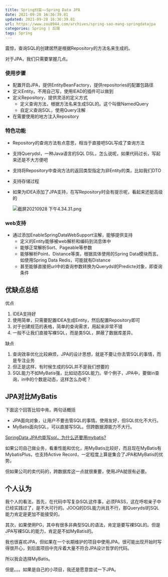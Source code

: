 ```yaml
---
title: Spring扫盲——Spring Data JPA
date: 2021-09-28 16:36:39.81
updated: 2021-09-28 16:36:39.81
url: https://www.zou8944.com/archives/spring-sao-mang-springdatajpa
categories: Spring | 后端
tags: Spring
---
```


震惊，查询SQL的创建居然是根据Repository的方法名来生成的。

对于JPA，我们只需要掌握几点。

### 使用步骤

- 配置开启JPA，提供EntityBeanFactory，提供repositories的配置包路径
- 定义Entity。不用自己写，使用IEAD的插件可以做到
- 定义Repository，提供灵活的定义方式
    - 定义查询方法，根据方法名来生成SQL的。这个叫做NamedQuery
    - 自定义查询SQL，使用Query注解
- 在需要使用的地方注入Repository

### 特色功能

- Repository的查询方法有点意思，相当于直接吧SQL写成了查询方法
- 支持Querydsl，一种Java语言的SQL DSL，怎么说呢，如果代码过长，写起来还是不大方便吧
- 支持将Repository中查询方法的返回类型指定为非Entity的类，比如我们DTO
- 支持存储过程
- 如果为IDEA添加了JPA支持，在写Repository时会有提示呢，看起来还挺高级的

    ![截屏20210928 下午4.34.31.png](https://gdz.oss-cn-shenzhen.aliyuncs.com/halo/%E6%88%AA%E5%B1%8F2021-09-28%20%E4%B8%8B%E5%8D%884.34.31_1632818107252.png)

### web支持

- 通过添加EnableSpringDataWebSupport注解，能够提供支持
    - 定义的Entity能够被web解析和编码到消息体中
    - 能够正常解析Sort、Pageable等参数
    - 能够解析Point、Distance等类，根据具体使用的Spring Data模块而言。如使用Spring Data Redis，可能就有Distance
    - 甚至能够直接把url中的查询参数转换为Querydsl的Predicte对象，即查询条件

## 优缺点总结

优点

1. IDEA支持好
2. 使用简单，只需要配置IDEA生成Entity，然后配置Repository即可
3. 对于创建规范的表格，简单的查询需求，用起来非常不错
4. 一般不让我们直接写裸SQL，而是类SQL，屏蔽了数据库差异。

缺点

1. 查询效率优化比较麻烦，JPA的设计思想，就是不要让你去管SQL的事情，而是专注业务
2. 但正是这样，有时候生成的SQL并不是我们想要的
3. SQL能力不如MyBatis强，比如动态SQL能力。举个例子，JPA中，要做in查询，in中的个数是动态，这样怎么办呢？

## JPA对比MyBatis

下面这个回答比较中肯。两句话概括

- JPA面向对象，让用户不要去管SQL的事情。使用友好，但SQL优化不大行。
- MyBatis面向SQL，可以直接写SQL。但跨数据源能力不大行。

[SpringData JPA也能写sql，为什么还要用mybatis?](https://www.zhihu.com/question/348496459/answer/842120407)

如果公司自己做业务，看重性能和优化，用MyBatis比较好，而且现在MyBatis有MybatisPlus，也支持Active Record，一定程度上算是集合了JPA和MyBatis的优势。

但如果公司的卖代码的，跨数据库这一点就很重要，使用JPA就很有必要。

## 个人认为

我个人的看法，首先，在代码中写复杂SQL这件事，必须PASS，这在呼啦亲子中已经实践过了，是不大可行的。JOOQ的DSL能力尚且不行，那Querydsl的SQL能力肯定是更加不能接受的。

其次，如果使用PG，其中有很多非典型SQL的语法，肯定是要写裸SQL的。但是JPA写裸SQL的能力，肯定是不如MyBatis的。

我也很喜欢JPA，但如果在一个长期维护的项目中使用JPA，很可能出现开始时写得很开心，到后面项目中充斥着大量不符合JPA设计哲学的代码。

所以我会选择MyBatis。

但是。。。如果是自己的小项目，我还是愿意尝试一下JPA。